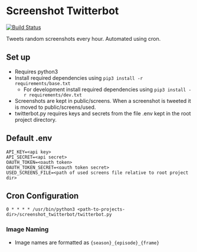 # Screenshot Twitterbot
[![Build Status](https://travis-ci.com/JacobDawson98/screenshot_twitterbot.svg?branch=master)](https://travis-ci.com/JacobDawson98/screenshot_twitterbot)


Tweets random screenshots every hour. Automated using cron.

## Set up
  * Requires python3
  * Install required dependencies using `pip3 install -r requirements/base.txt`
      * For development install required dependencies using `pip3 install -r requirements/dev.txt`
  * Screenshots are kept in public/screens. When a screenshot is tweeted it is moved to public/screens/used.
  * twitterbot.py requires keys and secrets from the file .env kept in the root project directory.

## Default .env
```
API_KEY=<api key>
API_SECRET=<api secret>
OAUTH_TOKEN=<oauth token>
OAUTH_TOKEN_SECRET=<oauth token secret>
USED_SCREENS_FILE=<path of used screens file relative to root project dir>
```

## Cron Configuration
```
0 * * * * /usr/bin/python3 <path-to-projects-dir>/screenshot_twitterbot/twitterbot.py
```

### Image Naming
  * Image names are formatted as `{season}_{episode}_{frame}`

